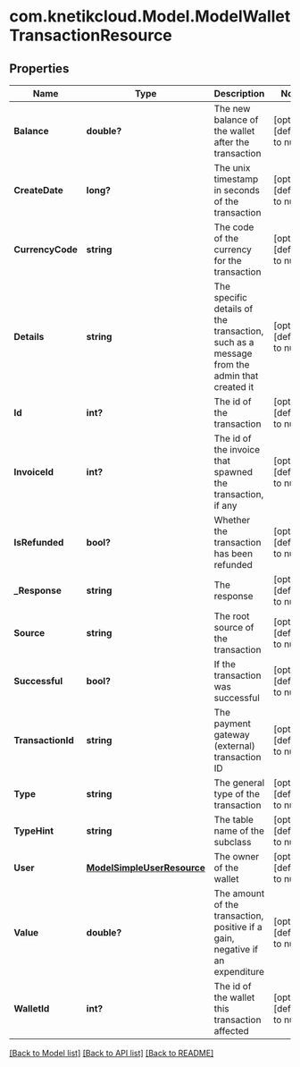 # com.knetikcloud.Model.ModelWalletTransactionResource
## Properties

Name | Type | Description | Notes
------------ | ------------- | ------------- | -------------
**Balance** | **double?** | The new balance of the wallet after the transaction | [optional] [default to null]
**CreateDate** | **long?** | The unix timestamp in seconds of the transaction | [optional] [default to null]
**CurrencyCode** | **string** | The code of the currency for the transaction | [optional] [default to null]
**Details** | **string** | The specific details of the transaction, such as a message from the admin that created it | [optional] [default to null]
**Id** | **int?** | The id of the transaction | [optional] [default to null]
**InvoiceId** | **int?** | The id of the invoice that spawned the transaction, if any | [optional] [default to null]
**IsRefunded** | **bool?** | Whether the transaction has been refunded | [optional] [default to null]
**_Response** | **string** | The response | [optional] [default to null]
**Source** | **string** | The root source of the transaction | [optional] [default to null]
**Successful** | **bool?** | If the transaction was successful | [optional] [default to null]
**TransactionId** | **string** | The payment gateway (external) transaction ID | [optional] [default to null]
**Type** | **string** | The general type of the transaction | [optional] [default to null]
**TypeHint** | **string** | The table name of the subclass | [optional] [default to null]
**User** | [**ModelSimpleUserResource**](ModelSimpleUserResource.md) | The owner of the wallet | [optional] [default to null]
**Value** | **double?** | The amount of the transaction, positive if a gain, negative if an expenditure | [optional] [default to null]
**WalletId** | **int?** | The id of the wallet this transaction affected | [optional] [default to null]

[[Back to Model list]](../README.md#documentation-for-models) [[Back to API list]](../README.md#documentation-for-api-endpoints) [[Back to README]](../README.md)

